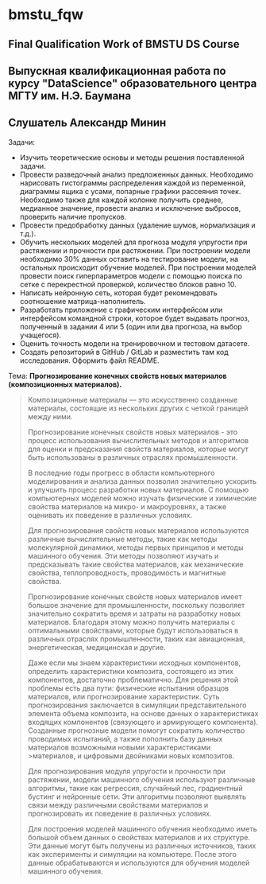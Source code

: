 # bmstu_fqw
## Final Qualification Work of BMSTU DS Course
## Выпускная квалификационная работа по курсу "DataScience" образовательного центра МГТУ им. Н.Э. Баумана 
## Слушатель Александр Минин


Задачи:
* Изучить теоретические основы и методы решения поставленной задачи.
* Провести разведочный анализ предложенных данных. Необходимо нарисовать гистограммы распределения каждой из переменной, диаграммы ящика с усами, попарные графики рассеяния точек. Необходимо также для каждой колонке получить среднее, медианное значение, провести анализ и исключение выбросов, проверить наличие пропусков.
* Провести предобработку данных (удаление шумов, нормализация и т.д.).
* Обучить нескольких моделей для прогноза модуля упругости при растяжении и прочности при растяжении. При построении модели необходимо 30% данных оставить на тестирование модели, на остальных происходит обучение моделей. При построении моделей провести поиск гиперпараметров модели с помощью поиска по сетке с перекрестной проверкой, количество блоков равно 10.
* Написать нейронную сеть, которая будет рекомендовать соотношение матрица-наполнитель.
* Разработать приложение с графическим интерфейсом или интерфейсом командной строки, которое будет выдавать прогноз, полученный в задании 4 или 5 (один или два прогноза, на выбор учащегося).
* Оценить точность модели на тренировочном и тестовом датасете.
* Создать репозиторий в GitHub / GitLab и разместить там код исследования. Оформить файл README.


Тема: **Прогнозирование конечных свойств новых материалов (композиционных материалов).**
 
> Композиционные материалы — это искусственно созданные материалы, состоящие из нескольких других с четкой границей между ними. 
> 
> Прогнозирование конечных свойств новых материалов - это процесс использования вычислительных методов и алгоритмов для оценки и предсказания свойств  материалов, которые могут быть использованы в различных отраслях промышленности.
>
>В последние годы прогресс в области компьютерного моделирования и анализа данных позволил значительно ускорить и улучшить процесс разработки новых  материалов. С помощью компьютерных моделей можно изучать физические и химические свойства материалов на микро- и макроуровнях, а также оценивать их  поведение в различных условиях.
>
>Для прогнозирования свойств новых материалов используются различные вычислительные методы, такие как методы молекулярной динамики, методы первых принципов и методы машинного обучения. Эти методы позволяют изучать и предсказывать такие свойства материалов, как механические свойства, теплопроводность,  проводимость и магнитные свойства.
>
>Прогнозирование конечных свойств новых материалов имеет большое значение для промышленности, поскольку позволяет значительно сократить время и затраты на  разработку новых материалов. Благодаря этому можно получить материалы с оптимальными свойствами, которые будут использоваться в различных отраслях  промышленности, таких как авиационная, энергетическая, медицинская и другие.
> 
> Даже если мы знаем характеристики исходных компонентов, определить характеристики композита, состоящего из этих компонентов, достаточно проблематично. Для решения этой проблемы есть два пути: физические испытания образцов материалов, или прогнозирование характеристик. Суть прогнозирования заключается в симуляции представительного элемента объема композита, на основе данных о характеристиках входящих компонентов (связующего и армирующего компонента). Созданные прогнозные модели помогут сократить количество проводимых испытаний, а также пополнить базу данных материалов возможными новыми характеристиками >материалов, и цифровыми двойниками новых композитов.
>
>Для прогнозирования модуля упругости и прочности при растяжении, модели машинного обучения используют различные алгоритмы, такие как регрессия, случайный лес, градиентный бустинг и нейронные сети. Эти алгоритмы позволяют выявлять связи между различными свойствами материалов и прогнозировать их поведение в различных условиях.
>
>Для построения моделей машинного обучения необходимо иметь большой объем данных о свойствах материалов и их структуре. Эти данные могут быть получены из различных источников, таких как эксперименты и симуляции на компьютере. После этого данные обрабатываются и используются для обучения моделей машинного обучения.
